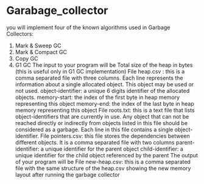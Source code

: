 # Garabage_collector
you will implement four of the known algorithms used in Garbage Collectors:
1. Mark & Sweep GC
2. Mark & Compact GC
3. Copy GC
4. G1 GC
The input to your program will be
Total size of the heap in bytes (this is useful only in G1 GC implementation)
File heap.csv : this is a comma separated file with three columns. Each line represents the information about a single allocated object. This object may be used or not used.
object-identifier: a unique 6 digits identifier of the allocated objects. 
memory-start: the index of the first byte in heap memory representing this object
memory-end: the index of the last byte in heap memory representing this object
File roots.txt: this is a text file that lists object-identifiers that are currently in use. Any object that can not be reached directly or indirectly from objects listed in this file should be considered as a garbage. Each line in this file contains a single object-identifier.
File pointers.csv: this file stores the dependencies between different objects. It is a comma separated file with two columns
parent-identifier: a unique identifier for the parent object
child-identifier: a unique identifier for the child object referenced by the parent
The output of your program will be
File new-heap.csv: this is a comma separated file with the same structure of the heap.csv showing the new memory layout after running the garbage collector
